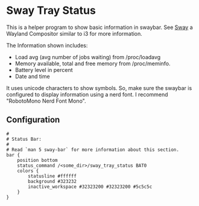 # Sway Tray Status

This is a helper program to show basic information in swaybar. See [Sway](https://github.com/swaywm/sway) a Wayland Compositor similar to i3 for more information.

The Information shown includes:

- Load avg (avg number of jobs waiting) from /proc/loadavg
- Memory available, total and free memory from /proc/meminfo.
- Battery level in percent
- Date and time

It uses unicode characters to show symbols. So, make sure the swaybar is configured to display information using a nerd font. I recommend "RobotoMono Nerd Font Mono".

## Configuration

```
#
# Status Bar:
#
# Read `man 5 sway-bar` for more information about this section.
bar {
    position bottom 
    status_command /<some_dir>/sway_tray_status BAT0
    colors {
        statusline #ffffff
        background #323232
        inactive_workspace #32323200 #32323200 #5c5c5c
    }
}
```

